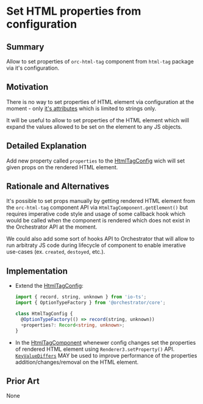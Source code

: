 # Set HTML properties from configuration

## Summary

Allow to set properties of `orc-html-tag` component from `html-tag` package via it's configuration.

## Motivation

There is no way to set properties of HTML element via configuration at the moment - only
[it's attributes](https://github.com/orchestratora/orchestrator/blob/8eb225cafa10ae71c5d5c0c00cfa0376459f90d9/libs/html-tag/src/lib/html-tag/html-tag-config.ts#L14)
which is limited to strings only.

It will be useful to allow to set properties of the HTML element which will expand the values
allowed to be set on the element to any JS objects.

## Detailed Explanation

Add new property called `properties` to the
[HtmlTagConfig](https://github.com/orchestratora/orchestrator/blob/8eb225cafa10ae71c5d5c0c00cfa0376459f90d9/libs/html-tag/src/lib/html-tag/html-tag-config.ts#L6)
wich will set given props on the rendered HTML element.

## Rationale and Alternatives

It's possible to set props manually by getting rendered HTML element from the `orc-html-tag`
component API via `HtmlTagComponent.getElement()` but requires imperative code style and
usage of some callback hook which would be called when the component is rendered which does
not exist in the Orchestrator API at the moment.

We could also add some sort of hooks API to Orchestrator that will allow to run arbitraty
JS code during lifecycle of component to enable imerative use-cases
(ex. `created`, `destoyed`, etc.).

## Implementation

- Extend the [HtmlTagConfig](https://github.com/orchestratora/orchestrator/blob/8eb225cafa10ae71c5d5c0c00cfa0376459f90d9/libs/html-tag/src/lib/html-tag/html-tag-config.ts#L6):

  ```ts
  import { record, string, unknown } from 'io-ts';
  import { OptionTypeFactory } from '@orchestrator/core';

  class HtmlTagConfig {
    @OptionTypeFactory(() => record(string, unknown))
    +properties?: Record<string, unknown>;
  }
  ```

- In the [HtmlTagComponent](https://github.com/orchestratora/orchestrator/blob/8eb225cafa10ae71c5d5c0c00cfa0376459f90d9/libs/html-tag/src/lib/html-tag/html-tag.component.ts#L28)
  whenewer config changes set the properties of rendered HTML element using
  `Renderer3.setProperty()` API.
  [`KeyValueDiffers`](https://angular.io/api/core/KeyValueDiffers) MAY be used to improve performance of the properties addition/changes/removal on the HTML element.

## Prior Art

None
